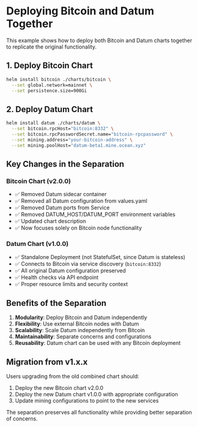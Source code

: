 # Deploying Bitcoin and Datum Together

This example shows how to deploy both Bitcoin and Datum charts together to replicate the original functionality.

## 1. Deploy Bitcoin Chart

```bash
helm install bitcoin ./charts/bitcoin \
  --set global.network=mainnet \
  --set persistence.size=900Gi
```

## 2. Deploy Datum Chart

```bash
helm install datum ./charts/datum \
  --set bitcoin.rpcHost="bitcoin:8332" \
  --set bitcoin.rpcPasswordSecret.name="bitcoin-rpcpassword" \
  --set mining.address="your-bitcoin-address" \
  --set mining.poolHost="datum-beta1.mine.ocean.xyz"
```

## Key Changes in the Separation

### Bitcoin Chart (v2.0.0)
- ✅ Removed Datum sidecar container
- ✅ Removed all Datum configuration from values.yaml
- ✅ Removed Datum ports from Service
- ✅ Removed DATUM_HOST/DATUM_PORT environment variables
- ✅ Updated chart description
- ✅ Now focuses solely on Bitcoin node functionality

### Datum Chart (v1.0.0)
- ✅ Standalone Deployment (not StatefulSet, since Datum is stateless)
- ✅ Connects to Bitcoin via service discovery (`bitcoin:8332`)
- ✅ All original Datum configuration preserved
- ✅ Health checks via API endpoint
- ✅ Proper resource limits and security context

## Benefits of the Separation

1. **Modularity**: Deploy Bitcoin and Datum independently
2. **Flexibility**: Use external Bitcoin nodes with Datum
3. **Scalability**: Scale Datum independently from Bitcoin
4. **Maintainability**: Separate concerns and configurations
5. **Reusability**: Datum chart can be used with any Bitcoin deployment

## Migration from v1.x.x

Users upgrading from the old combined chart should:

1. Deploy the new Bitcoin chart v2.0.0
2. Deploy the new Datum chart v1.0.0 with appropriate configuration
3. Update mining configurations to point to the new services

The separation preserves all functionality while providing better separation of concerns.